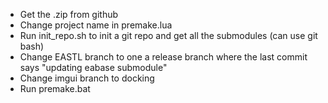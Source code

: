 - Get the .zip from github
- Change project name in premake.lua
- Run init_repo.sh to init a git repo and get all the submodules (can use git bash)
- Change EASTL branch to one a release branch where the last commit says "updating eabase submodule"
- Change imgui branch to docking
- Run premake.bat
